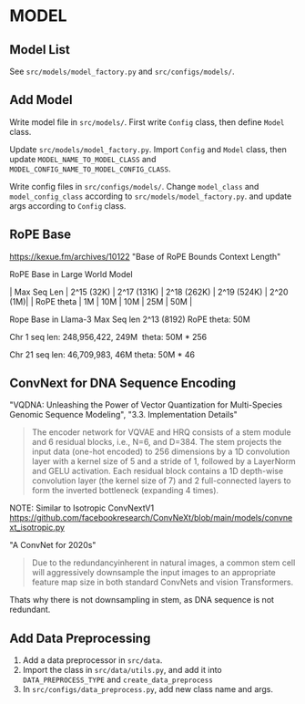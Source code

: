 # MODEL


## Model List

See `src/models/model_factory.py` and `src/configs/models/`.


## Add Model

Write model file in `src/models/`. First write `Config` class, then define `Model` class.

Update `src/models/model_factory.py`. Import `Config` and `Model` class, then update `MODEL_NAME_TO_MODEL_CLASS` and `MODEL_CONFIG_NAME_TO_MODEL_CONFIG_CLASS`.

Write config files in `src/configs/models/`. Change `model_class` and `model_config_class` according to `src/models/model_factory.py`. and update args according to `Config` class.


## RoPE Base

https://kexue.fm/archives/10122
"Base of RoPE Bounds Context Length"


RoPE Base in Large World Model

| Max Seq Len | 2^15 (32K) | 2^17 (131K) | 2^18 (262K) | 2^19 (524K) | 2^20 (1M)|
| RoPE theta | 1M | 10M | 10M | 25M | 50M |


Rope Base in Llama-3 
Max Seq len 2^13 (8192)
RoPE theta: 50M


Chr 1
seq len: 248,956,422, 249M 
theta: 50M * 256


Chr 21
seq len: 46,709,983, 46M
theta: 50M * 46

## ConvNext for DNA Sequence Encoding

"VQDNA: Unleashing the Power of Vector Quantization for Multi-Species Genomic Sequence Modeling", "3.3. Implementation Details"

> The encoder network for VQVAE and HRQ consists of a stem module and 6 residual blocks, i.e., N=6, and D=384.
> The stem projects the input data (one-hot encoded) to 256 dimensions by a 1D convolution layer with a kernel size of 5 and a stride of 1, followed by a LayerNorm and GELU activation.
> Each residual block contains a 1D depth-wise convolution layer (the kernel size of 7) and 2 full-connected layers to form the inverted bottleneck (expanding 4 times).

NOTE: Similar to Isotropic ConvNextV1 https://github.com/facebookresearch/ConvNeXt/blob/main/models/convnext_isotropic.py

"A ConvNet for 2020s" 
> Due to the redundancyinherent in natural images, a common stem cell will aggressively downsample the input images to an appropriate feature map size in both standard ConvNets and vision Transformers.

Thats why there is not downsampling in stem, as DNA sequence is not redundant.

## Add Data Preprocessing

1. Add a data preprocessor in `src/data`.
2. Import the class in `src/data/utils.py`, and add it into `DATA_PREPROCESS_TYPE` and `create_data_preprocess`
3. In `src/configs/data_preprocess.py`, add new class name and args.

